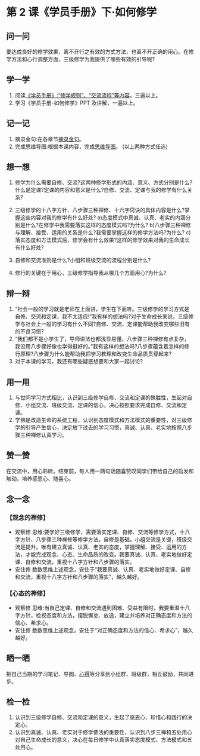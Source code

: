 # 第 2 课《学员手册》下·如何修学

## 问一问

要达成良好的修学效果，离不开行之有效的方式方法，也离不开正确的用心。在修学方法和心行调整方面，三级修学为我提供了哪些有效的引导呢?

## 学一学

1. 阅读[《学员手册》:“修学规则”、“交流流程”等内容](text)，三遍以上。
2. 学习《学员手册-如何修学》PPT 及讲解，一遍以上。

## 记一记

1. 摘录金句:在各章节[摘录金句](note)。
2. 完成思维导图:根据本课内容，完成[思维导图](map)。
   (以上两种方式任选)

## 想一想

1. 修学为什么需要自修、交流?这两种修学形式的内涵、意义、方式分别是什么?什么是定课?定课的内容和意义是什么?自修、交流、定课与我的修学有什么关系?
2. 三级修学的十八字方针、八步骤三种禅修、十六字窍诀的具体内容是什么?掌握这些内容对我的修学有什么好处?
   a)态度模式中真诚、认真、老实的内涵分别是什么?在修学中我需要落实这样的态度模式吗?为什么?
   b)八步骤三种禅修与理解、接受、运用的关系是什么?我需要掌握这样的修学方法吗?为什么?
   c)落实态度和方法模式后，修学会有什么效果?这样的修学效果对我的生命成长有什么好处?
3. 自修和交流准则是什么?小组和班级交流的流程分别是什么?

4. 修行的关键在于用心，三级修学指导我从哪几个方面用心?为什么?

## 辩一辩

1. “社会一般的学习就是老师在上面讲，学生在下面听。三级修学的学习方式是自修、交流和定课，我不太适应!”我有样的想法吗?对于生命成长来说，三级修学与社会上一般的学习有什么不同?自修、交流、定课能帮助我改变哪些旧有的不良习惯?
2. “我们都不是小学生了，导师讲法也都浅显易懂，八步骤三种禅修有点复杂，我没用八步骤好像也学得挺好的。”我有这样的想法吗?八步骤蕴含着怎样的修行原理?八步骤为什么能帮助我把学习教理和改变生命品质贯穿起来?
3. 对于本课的学习，我还有哪些疑惑想要和大家一起讨论?

## 用一用

1. 与世间学习方式相比，认识到三级修学自修、交流和定课的殊胜性，生起对自修、小组交流、班级交流、定课的信心，决心按照要求完成自修、交流和定课。
2. 学佛是改造生命的系统工程，认识到态度模式和方法模式的重要性，对三级修学的引导产生信心，决定放下过去的学习习惯，真诚、认真、老实地按照八步骤三种禅修认真学习。

## 赞一赞

在交流中，用心聆听。结束前，每人用一两句话随喜赞叹同学们带给自己的启发和触动，培养感恩心、随喜心。

## 念一念

### 【观念的禅修】

- 观察修
  思维:要学好三级修学，需要落实定课、自修、交流等修学方式，十八字方针、八步骤三种禅修等修学方法。自修是基础，小组交流是关键，班级交流是提升。唯有建立真诚、认真、老实的态度，掌握理解、接受、运用的方法，才能完成观念、心态、生命品质的改变。我要真诚、认真、老实地做好定课、自修和交流，重视十八字方针和八步骤的落实。
- 安住修
  数数思维上述观念，安住于“我要真诚、认真、老实地做好定课、自修和交流，重视十八字方针和八步骤的落实”，越久越好。

### 【心态的禅修】

- 观察修
  思维:当自己定课、自修和交流遇到困难、受益有限时，我要重温十八字方针，检视态度和方法，摆脱懈怠、放逸，建立并培养对正确态度和方法的信心、希求心。
- 安住修
  数数思维上述观念，安住于“对正确态度和方法的信心、希求心”，越久越好。

## 晒一晒

把自己当期的学习笔记、导图、[心得](share)等分享到小组群、班级群，相互鼓励，共同进步。

## 检一检

1. 认识到三级修学自修、交流和定课的意义，生起了感恩心、珍惜心和践行的决定心。
2. 认识到真诚、认真、老实对于修学佛法的重要性，认识到八步三禅和五处用心对自己生命成长的意义，决心在每日修学中认真落实态度模式、方法模式和五处用心。

